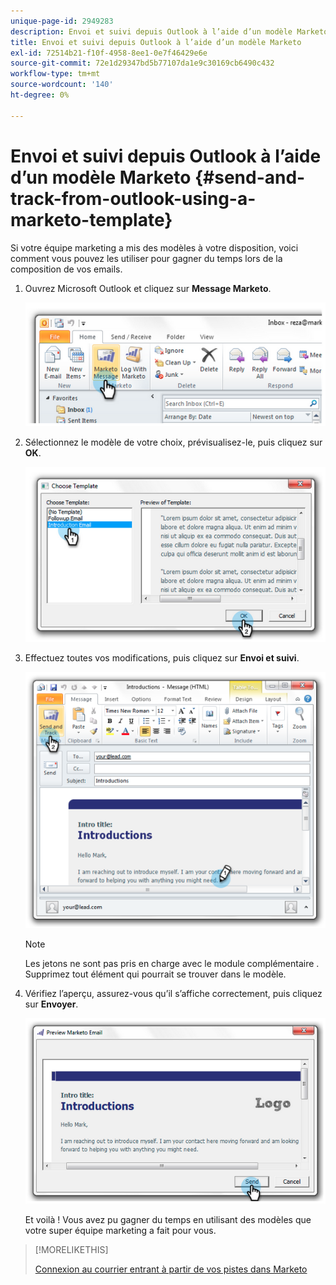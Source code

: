 ```yaml
---
unique-page-id: 2949283
description: Envoi et suivi depuis Outlook à l’aide d’un modèle Marketo - Documents Marketo - Documentation du produit
title: Envoi et suivi depuis Outlook à l’aide d’un modèle Marketo
exl-id: 72514b21-f10f-4958-8ee1-0e7f46429e6e
source-git-commit: 72e1d29347bd5b77107da1e9c30169cb6490c432
workflow-type: tm+mt
source-wordcount: '140'
ht-degree: 0%

---
```


# Envoi et suivi depuis Outlook à l’aide d’un modèle Marketo {#send-and-track-from-outlook-using-a-marketo-template}

Si votre équipe marketing a mis des modèles à votre disposition, voici comment vous pouvez les utiliser pour gagner du temps lors de la composition de vos emails.

1. Ouvrez Microsoft Outlook et cliquez sur **Message Marketo**.

   ![](assets/image2014-9-23-17-3a8-3a33.png)

1. Sélectionnez le modèle de votre choix, prévisualisez-le, puis cliquez sur **OK**.

   ![](assets/image2014-9-23-17-3a8-3a45.png)

1. Effectuez toutes vos modifications, puis cliquez sur **Envoi et suivi**.

   ![](assets/image2014-9-23-17-3a8-3a58.png)

   >[!NOTE]
   >
   >Les jetons ne sont pas pris en charge avec le module complémentaire . Supprimez tout élément qui pourrait se trouver dans le modèle.

1. Vérifiez l’aperçu, assurez-vous qu’il s’affiche correctement, puis cliquez sur **Envoyer**.

   ![](assets/image2014-9-23-17-3a9-3a11.png)

   Et voilà ! Vous avez pu gagner du temps en utilisant des modèles que votre super équipe marketing a fait pour vous.

>[!MORELIKETHIS]
>
>[Connexion au courrier entrant à partir de vos pistes dans Marketo](/help/marketo/product-docs/marketo-sales-insight/using-msi/log-inbound-mail-from-your-leads-in-marketo.md)

